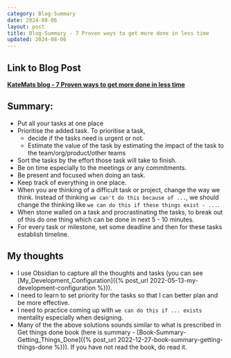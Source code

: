 ```yaml
---
category: Blog-Summary
date: 2024-08-06
layout: post
title: Blog-Summary - 7 Proven ways to get more done in less time
updated: 2024-08-06
---
```


## Link to Blog Post
**[KateMats blog - 7 Proven ways to get more done in less time](https://katemats.com/blog/7-proven-ways-to-get-more-done-in-less-time)**

## Summary:
- Put all your tasks at one place
- Prioritise the added task. To prioritise a task, 
	- decide if the tasks need is urgent or not.
	- Estimate the value of the task by estimating the impact of the task to the team/org/product/other teams
- Sort the tasks by the effort those task will take to finish.
- Be on time especially to the meetings or any commitments.
- Be present and focused when doing an task.
- Keep track of everything in one place.
- When you are thinking of a difficult task or project, change the way we think. Instead of thinking `we can't do this because of ...`, we should change the thinking like `we can do this if these things exist - ...`.
- When stone walled on a task and procrastinating the tasks, to break out of this do one thing which can be done in next 5 - 10 minutes. 
- For every task or milestone, set some deadline and then for these tasks establish timeline.
## My thoughts
- I use Obsidian to capture all the thoughts and tasks (you can see [My_Development_Configuration]({% post_url 2022-05-13-my-development-configuration %})).
- I need to learn to set priority for the tasks so that I can better plan and be more effective.
- I need to practice coming up with `we can do this if ... exists` mentality especially when designing.
- Many of the the above solutions sounds similar to what is prescribed in Get things done book (here is summary - [Book-Summary-Getting_Things_Done]({% post_url 2022-12-27-book-summary-getting-things-done %})). If you have not read the book, do read it.